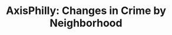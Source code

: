 ---
layout: post
title: "AxisPhilly: Changes in Crime by Neighborhood"
external_link: https://axisphilly-archive.s3.amazonaws.com/crime-change/index.html
image: '/assets/img/posts/changes-in-crime.png'
categories: [blog]
---